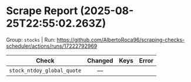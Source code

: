 # Scrape Report (2025-08-25T22:55:02.263Z)

Group: `stocks`  |  Run: https://github.com/AlbertoRoca96/scraping-checks-scheduler/actions/runs/17222792969

| Check | Changed | Keys | Error |
|---|:---:|:--|:--|
| `stock_ntdoy_global_quote` | — |  |  |
